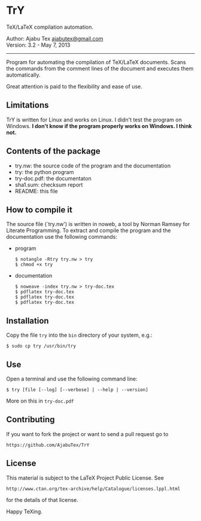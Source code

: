 TrY
===

TeX/LaTeX compilation automation.

Author: Ajabu Tex <ajabutex@gmail.com>  
Version: 3.2 - May 7, 2013

* * *

Program for automating the compilation of TeX/LaTeX documents. Scans the
commands from the comment lines of the document and executes them
automatically.

Great attention is paid to the flexibility and ease of use.


Limitations
-----------

TrY is written for Linux and works on Linux. I didn't test the program on
Windows. **I don't know if the program properly works on Windows. I think
not.**


Contents of the package
-----------------------

*   try.nw: the source code of the program and the documentation
*   try: the python program
*   try-doc.pdf: the documentaton
*   sha1.sum: checksum report
*   README: this file


How to compile it
-----------------

The source file (`try.nw') is written in noweb, a tool by Norman Ramsey
for Literate Programming. To extract and compile the program and the
documentation use the following commands:

*   program

        $ notangle -Rtry try.nw > try
        $ chmod +x try

*   documentation

        $ noweave -index try.nw > try-doc.tex
        $ pdflatex try-doc.tex
        $ pdflatex try-doc.tex
        $ pdflatex try-doc.tex


Installation
------------

Copy the file `try` into the `bin` directory of your system, e.g.:

    $ sudo cp try /usr/bin/try


Use
---

Open a terminal and use the following command line:

    $ try [file [--log] [--verbose] | --help | --version]

More on this in `try-doc.pdf`


Contributing
------------

If you want to fork the project or want to send a pull request go to

    https://github.com/AjabuTex/TrY
    

License
-------

This material is subject to the LaTeX Project Public License. See

    http://www.ctan.org/tex-archive/help/Catalogue/licenses.lppl.html 

for the details of that license.


Happy TeXing.
